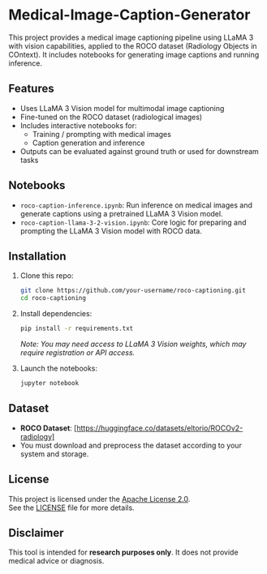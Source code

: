 # Medical-Image-Caption-Generator

This project provides a medical image captioning pipeline using LLaMA 3 with vision capabilities, applied to the ROCO dataset (Radiology Objects in COntext). It includes notebooks for generating image captions and running inference.

## Features

- Uses LLaMA 3 Vision model for multimodal image captioning
- Fine-tuned on the ROCO dataset (radiological images)
- Includes interactive notebooks for:
  - Training / prompting with medical images
  - Caption generation and inference
- Outputs can be evaluated against ground truth or used for downstream tasks

## Notebooks

- `roco-caption-inference.ipynb`: Run inference on medical images and generate captions using a pretrained LLaMA 3 Vision model.
- `roco-caption-llama-3-2-vision.ipynb`: Core logic for preparing and prompting the LLaMA 3 Vision model with ROCO data.

## Installation

1. Clone this repo:
   ```bash
   git clone https://github.com/your-username/roco-captioning.git
   cd roco-captioning
   ```

2. Install dependencies:
   ```bash
   pip install -r requirements.txt
   ```

   _Note: You may need access to LLaMA 3 Vision weights, which may require registration or API access._

3. Launch the notebooks:
   ```bash
   jupyter notebook
   ```

## Dataset

- **ROCO Dataset**: [https://huggingface.co/datasets/eltorio/ROCOv2-radiology]
- You must download and preprocess the dataset according to your system and storage.

## License

This project is licensed under the [Apache License 2.0](https://www.apache.org/licenses/LICENSE-2.0).  
See the [LICENSE](LICENSE) file for more details.

## Disclaimer

This tool is intended for **research purposes only**. It does not provide medical advice or diagnosis.
